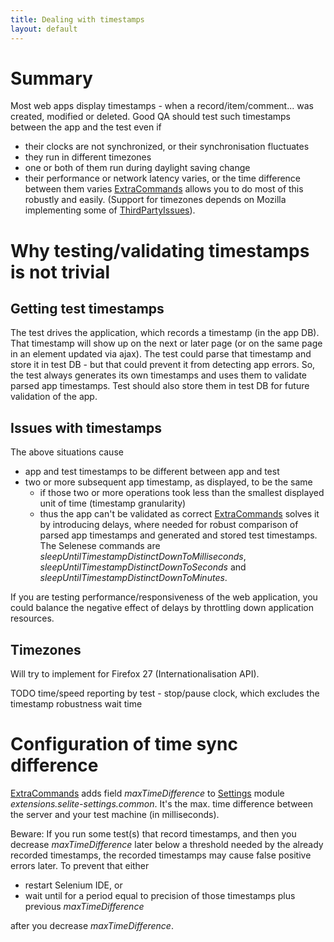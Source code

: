 ```yaml
---
title: Dealing with timestamps
layout: default
---
```



# Summary #
Most web apps display timestamps - when a record/item/comment... was created, modified or deleted. Good QA should test such timestamps between the app and the test even if

  * their clocks are not synchronized, or their synchronisation fluctuates
  * they run in different timezones
  * one or both of them run during daylight saving change
  * their performance or network latency varies, or the time difference between them varies
[ExtraCommands](ExtraCommands) allows you to do most of this robustly and easily. (Support for timezones depends on Mozilla implementing some of [ThirdPartyIssues](ThirdPartyIssues)).

# Why testing/validating timestamps is not trivial

## Getting test timestamps
The test drives the application, which records a timestamp (in the app DB). That timestamp will show up on the next or later page (or on the same page in an element updated via ajax). The test could parse that timestamp and store it in test DB - but that could prevent it from detecting app errors. So, the test always generates its own timestamps and uses them to validate parsed app timestamps. Test should also store them in test DB for future validation of the app.

## Issues with timestamps ##
The above situations cause

  * app and test timestamps to be different between app and test
  * two or more subsequent app timestamp, as displayed, to be the same
    * if those two or more operations took less than the smallest displayed unit of time (timestamp granularity)
    * thus the app can't be validated as correct
[ExtraCommands](ExtraCommands) solves it by introducing delays, where needed for robust comparison of parsed app timestamps and generated and stored test timestamps. The Selenese commands are _sleepUntilTimestampDistinctDownToMilliseconds_, _sleepUntilTimestampDistinctDownToSeconds_ and _sleepUntilTimestampDistinctDownToMinutes_.

If you are testing performance/responsiveness of the web application, you could balance the negative effect of delays by throttling down application resources.

## Timezones ##
Will try to implement for Firefox 27 (Internationalisation API).

TODO time/speed reporting by test - stop/pause clock, which excludes the timestamp robustness wait time

# Configuration of time sync difference #
[ExtraCommands](ExtraCommands) adds field _maxTimeDifference_ to [Settings](Settings) module _extensions.selite-settings.common_. It's  the max. time difference between the server and your test machine (in milliseconds).

Beware: If you run some test(s) that record timestamps, and then you decrease _maxTimeDifference_ later below a threshold needed by the already recorded timestamps, the recorded timestamps may cause false positive errors later. To prevent that either

  * restart Selenium IDE, or
  * wait until for a period equal to precision of those timestamps plus previous _maxTimeDifference_

after you decrease _maxTimeDifference_.